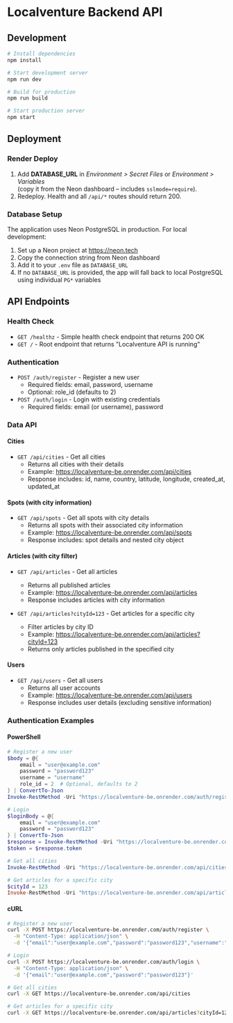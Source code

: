 # Localventure Backend API

## Development

```bash
# Install dependencies
npm install

# Start development server
npm run dev

# Build for production
npm run build

# Start production server
npm start
```

## Deployment

### Render Deploy
1. Add **DATABASE_URL** in *Environment > Secret Files* or *Environment > Variables*  
   (copy it from the Neon dashboard – includes `sslmode=require`).
2. Redeploy. Health and all `/api/*` routes should return 200.

### Database Setup
The application uses Neon PostgreSQL in production. For local development:
1. Set up a Neon project at https://neon.tech
2. Copy the connection string from Neon dashboard
3. Add it to your `.env` file as `DATABASE_URL`
4. If no `DATABASE_URL` is provided, the app will fall back to local PostgreSQL using individual `PG*` variables

## API Endpoints

### Health Check
- `GET /healthz` - Simple health check endpoint that returns 200 OK
- `GET /` - Root endpoint that returns "Localventure API is running"

### Authentication
- `POST /auth/register` - Register a new user
  - Required fields: email, password, username
  - Optional: role_id (defaults to 2)
- `POST /auth/login` - Login with existing credentials
  - Required fields: email (or username), password

### Data API

#### Cities
- `GET /api/cities` - Get all cities
  - Returns all cities with their details
  - Example: https://localventure-be.onrender.com/api/cities
  - Response includes: id, name, country, latitude, longitude, created_at, updated_at

#### Spots (with city information)
- `GET /api/spots` - Get all spots with city details
  - Returns all spots with their associated city information
  - Example: https://localventure-be.onrender.com/api/spots
  - Response includes: spot details and nested city object

#### Articles (with city filter)
- `GET /api/articles` - Get all articles
  - Returns all published articles
  - Example: https://localventure-be.onrender.com/api/articles
  - Response includes articles with city information

- `GET /api/articles?cityId=123` - Get articles for a specific city
  - Filter articles by city ID
  - Example: https://localventure-be.onrender.com/api/articles?cityId=123
  - Returns only articles published in the specified city

#### Users
- `GET /api/users` - Get all users
  - Returns all user accounts
  - Example: https://localventure-be.onrender.com/api/users
  - Response includes user details (excluding sensitive information)

### Authentication Examples

#### PowerShell
```powershell
# Register a new user
$body = @{
    email = "user@example.com"
    password = "password123"
    username = "username"
    role_id = 2  # Optional, defaults to 2
} | ConvertTo-Json
Invoke-RestMethod -Uri "https://localventure-be.onrender.com/auth/register" -Method Post -Body $body -ContentType "application/json"

# Login
$loginBody = @{
    email = "user@example.com"
    password = "password123"
} | ConvertTo-Json
$response = Invoke-RestMethod -Uri "https://localventure-be.onrender.com/auth/login" -Method Post -Body $loginBody -ContentType "application/json"
$token = $response.token

# Get all cities
Invoke-RestMethod -Uri "https://localventure-be.onrender.com/api/cities" -Method Get

# Get articles for a specific city
$cityId = 123
Invoke-RestMethod -Uri "https://localventure-be.onrender.com/api/articles?cityId=$cityId" -Method Get
```

#### cURL
```bash
# Register a new user
curl -X POST https://localventure-be.onrender.com/auth/register \
  -H "Content-Type: application/json" \
  -d '{"email":"user@example.com","password":"password123","username":"username","role_id":2}'

# Login
curl -X POST https://localventure-be.onrender.com/auth/login \
  -H "Content-Type: application/json" \
  -d '{"email":"user@example.com","password":"password123"}'

# Get all cities
curl -X GET https://localventure-be.onrender.com/api/cities

# Get articles for a specific city
curl -X GET https://localventure-be.onrender.com/api/articles?cityId=123
```
```